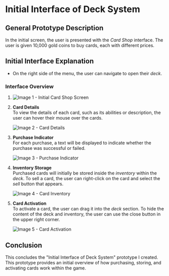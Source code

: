 # Initial Interface of Deck System

## General Prototype Description
In the initial screen, the user is presented with the *Card Shop* interface. The user is given 10,000 gold coins to buy cards, each with different prices.

## Initial Interface Explanation
- On the right side of the menu, the user can navigate to open their *deck*.

### Interface Overview

1. ![Image 1 - Initial Card Shop Screen](path/to/image1.jpg)

2. **Card Details**  
   To view the details of each card, such as its abilities or description, the user can hover their mouse over the cards.
   
   ![Image 2 - Card Details](path/to/image2.jpg)

3. **Purchase Indicator**  
   For each purchase, a text will be displayed to indicate whether the purchase was successful or failed.
   
   ![Image 3 - Purchase Indicator](path/to/image3.jpg)

4. **Inventory Storage**  
   Purchased cards will initially be stored inside the *inventory* within the *deck*. To sell a card, the user can right-click on the card and select the *sell* button that appears.
   
   ![Image 4 - Card Inventory](path/to/image4.jpg)

5. **Card Activation**  
   To activate a card, the user can drag it into the *deck* section. To hide the content of the deck and inventory, the user can use the close button in the upper right corner.
   
   ![Image 5 - Card Activation](path/to/image5.jpg)

## Conclusion
This concludes the "Initial Interface of Deck System" prototype I created. This prototype provides an initial overview of how purchasing, storing, and activating cards work within the game.
